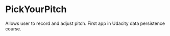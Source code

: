 # PickYourPitch
Allows user to record and adjust pitch.  First app in Udacity data persistence course.

